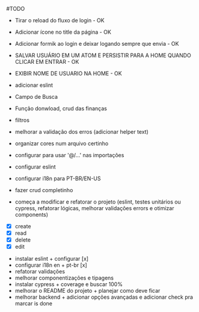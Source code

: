 #TODO

- Tirar o reload do fluxo de login - OK
- Adicionar ícone no title da página - OK
- Adicionar formik ao login e deixar logando sempre que envia - OK

- SALVAR USUÁRIO EM UM ATOM E PERSISTIR PARA A HOME QUANDO CLICAR EM ENTRAR - OK
- EXIBIR NOME DE USUARIO NA HOME - OK
- adicionar eslint

- Campo de Busca
- Função donwload, crud das finanças
- filtros
- melhorar a validação dos erros (adicionar helper text)
- organizar cores num arquivo certinho
- configurar para usar '@/...' nas importações
- configurar eslint
- configurar i18n para PT-BR/EN-US

- fazer crud completinho
- começa a modificar e refatorar o projeto (eslint, testes unitários ou cypress, refatorar lógicas, melhorar validações errors e otimizar components)
- [x] create
- [x] read
- [x] delete
- [x] edit

- instalar eslint + configurar [x]
- configurar i18n en + pt-br [x]
- refatorar validações
- melhorar componentizações e tipagens
- instalar cypress + coverage e buscar 100%
- melhorar o README do projeto + planejar como deve ficar
- melhorar backend + adicionar opções avançadas e adicionar check pra marcar is done
